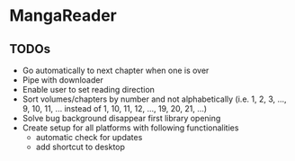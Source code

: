 # MangaReader



## TODOs

- Go automatically to next chapter when one is over
- Pipe with downloader
- Enable user to set reading direction
- Sort volumes/chapters by number and not alphabetically (i.e. 1, 2, 3, ..., 9, 10, 11, ... instead of 1, 10, 11, 12, ..., 19, 20, 21, ...)
- Solve bug background disappear first library opening
- Create setup for all platforms with following functionalities
	- automatic check for updates
	- add shortcut to desktop
